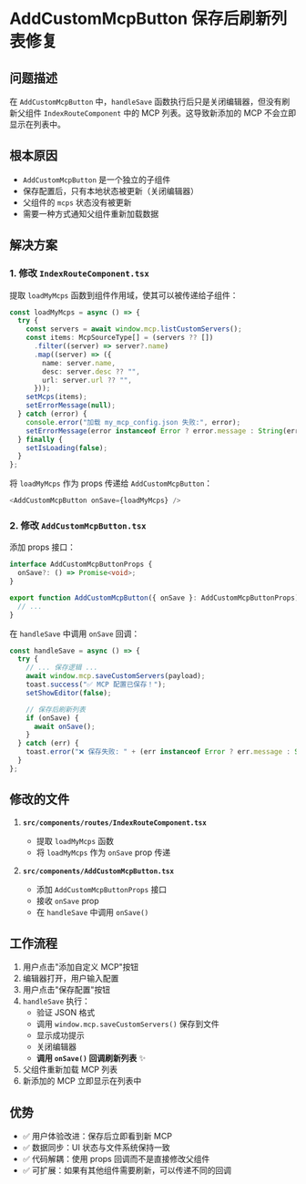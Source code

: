 # AddCustomMcpButton 保存后刷新列表修复

## 问题描述
在 `AddCustomMcpButton` 中，`handleSave` 函数执行后只是关闭编辑器，但没有刷新父组件 `IndexRouteComponent` 中的 MCP 列表。这导致新添加的 MCP 不会立即显示在列表中。

## 根本原因
- `AddCustomMcpButton` 是一个独立的子组件
- 保存配置后，只有本地状态被更新（关闭编辑器）
- 父组件的 `mcps` 状态没有被更新
- 需要一种方式通知父组件重新加载数据

## 解决方案

### 1. 修改 `IndexRouteComponent.tsx`

提取 `loadMyMcps` 函数到组件作用域，使其可以被传递给子组件：

```typescript
const loadMyMcps = async () => {
  try {
    const servers = await window.mcp.listCustomServers();
    const items: McpSourceType[] = (servers ?? [])
      .filter((server) => server?.name)
      .map((server) => ({
        name: server.name,
        desc: server.desc ?? "",
        url: server.url ?? "",
      }));
    setMcps(items);
    setErrorMessage(null);
  } catch (error) {
    console.error("加载 my_mcp_config.json 失败:", error);
    setErrorMessage(error instanceof Error ? error.message : String(error));
  } finally {
    setIsLoading(false);
  }
};
```

将 `loadMyMcps` 作为 props 传递给 `AddCustomMcpButton`：
```typescript
<AddCustomMcpButton onSave={loadMyMcps} />
```

### 2. 修改 `AddCustomMcpButton.tsx`

添加 props 接口：
```typescript
interface AddCustomMcpButtonProps {
  onSave?: () => Promise<void>;
}

export function AddCustomMcpButton({ onSave }: AddCustomMcpButtonProps) {
  // ...
}
```

在 `handleSave` 中调用 `onSave` 回调：
```typescript
const handleSave = async () => {
  try {
    // ... 保存逻辑 ...
    await window.mcp.saveCustomServers(payload);
    toast.success("✅ MCP 配置已保存！");
    setShowEditor(false);

    // 保存后刷新列表
    if (onSave) {
      await onSave();
    }
  } catch (err) {
    toast.error("❌ 保存失败: " + (err instanceof Error ? err.message : String(err)));
  }
};
```

## 修改的文件

1. **`src/components/routes/IndexRouteComponent.tsx`**
   - 提取 `loadMyMcps` 函数
   - 将 `loadMyMcps` 作为 `onSave` prop 传递

2. **`src/components/AddCustomMcpButton.tsx`**
   - 添加 `AddCustomMcpButtonProps` 接口
   - 接收 `onSave` prop
   - 在 `handleSave` 中调用 `onSave()`

## 工作流程

1. 用户点击"添加自定义 MCP"按钮
2. 编辑器打开，用户输入配置
3. 用户点击"保存配置"按钮
4. `handleSave` 执行：
   - 验证 JSON 格式
   - 调用 `window.mcp.saveCustomServers()` 保存到文件
   - 显示成功提示
   - 关闭编辑器
   - **调用 `onSave()` 回调刷新列表** ✨
5. 父组件重新加载 MCP 列表
6. 新添加的 MCP 立即显示在列表中

## 优势

- ✅ 用户体验改进：保存后立即看到新 MCP
- ✅ 数据同步：UI 状态与文件系统保持一致
- ✅ 代码解耦：使用 props 回调而不是直接修改父组件
- ✅ 可扩展：如果有其他组件需要刷新，可以传递不同的回调

